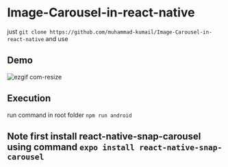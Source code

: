 # Image-Carousel-in-react-native
just `git clone https://github.com/muhammad-kumail/Image-Carousel-in-react-native` and use
## Demo
![ezgif com-resize](https://user-images.githubusercontent.com/56933027/222711434-f2d6389f-63e0-4c69-af84-c14753756168.gif)
## Execution
run command in root folder `npm run android`
## Note first install react-native-snap-carousel using command `expo install react-native-snap-carousel`
